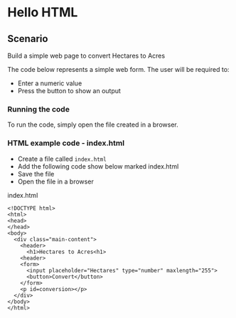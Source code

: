 # Hello HTML

## Scenario

Build a simple web page to convert Hectares to Acres


The code below represents a simple web form. The user will be required to:

* Enter a numeric value
* Press the button to show an output 

### Running the code

To run the code, simply open the file created in a browser.

### HTML example code - index.html

* Create a file called `index.html`
* Add the following code show below marked index.html
* Save the file
* Open the file in a browser

index.html 

```
<!DOCTYPE html>
<html>
<head>
</head>
<body>
  <div class="main-content">
    <header>
      <h1>Hectares to Acres<h1>
    <header>
    <form>
      <input placeholder="Hectares" type="number" maxlength="255">
      <button>Convert</button>
    </form>
    <p id=conversion></p>
  </div>
</body>
</html>
```


